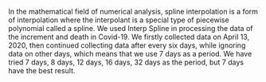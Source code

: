 In the mathematical field of numerical analysis, spline interpolation is a form of interpolation where the interpolant is a special type of piecewise polynomial called a spline.
We used Interp Spline in processing the data of the increment and death in Covid-19. 
We firstly collected data on  April 13, 2020, then continued collecting data after every six days, while ignoring data on other days, which means that we use 7 days as a period. 
We have tried 7 days, 8 days, 12 days, 16 days, 32 days as the period, but 7 days have the best result.
